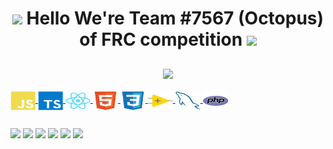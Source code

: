 <h1 align="center">
<img src="https://media.giphy.com/media/hvRJCLFzcasrR4ia7z/giphy.gif" width="28">
Hello We're Team #7567 (Octopus) of FRC competition <img src="https://media0.giphy.com/media/dYHTqdmJSTvNT2TTZ4/giphy.gif?cid=790b7611b316739d5ed0fb0e4e64af39671e75cc66bca1c7&rid=giphy.gif&ct=s" width="40">
</h1>

##

<div align="center">
  <a href="https://github.com/team7567">
  <img height="180em" src="https://github-readme-stats.vercel.app/api?username=team7567&show_icons=true&theme=tokyonight&include_all_commits=true&count_private=true"/>
 <!-- <img height="180em" src="https://github-readme-stats.vercel.app/api/top-langs/?username=team7567&layout=compact&langs_count=7&theme=tokyonight"/> -->
</div>
<div style="display: inline_block"><br>
  <img align="center" alt="7567-Js" height="30" width="40" src="https://raw.githubusercontent.com/devicons/devicon/master/icons/javascript/javascript-plain.svg">
  <img align="center" alt="7567-Ts" height="30" width="40" src="https://raw.githubusercontent.com/devicons/devicon/master/icons/typescript/typescript-plain.svg">
  <img align="center" alt="7567-React" height="30" width="40" src="https://raw.githubusercontent.com/devicons/devicon/master/icons/react/react-original.svg">
  <img align="center" alt="7567-HTML" height="30" width="40" src="https://raw.githubusercontent.com/devicons/devicon/master/icons/html5/html5-original.svg">
  <img align="center" alt="7567-CSS" height="30" width="40" src="https://raw.githubusercontent.com/devicons/devicon/master/icons/css3/css3-original.svg">
  <img align="center" alt="7567-LabView" height="30" width="40" src="https://raw.githubusercontent.com/devicons/devicon/master/icons/labview/labview-original.svg">
  <img align="center" alt="7567-MySql" height="30" width="40" src="https://raw.githubusercontent.com/devicons/devicon/master/icons/mysql/mysql-original.svg">
  <img align="center" alt="7567-PhP" height="30" width="40" src="https://raw.githubusercontent.com/devicons/devicon/master/icons/php/php-original.svg">  
</div>

  
##
  
  
<div> 
   <a href="https://discord.gg/CYHYW3CgdQ" target="_blank"><img src="https://img.shields.io/badge/Discord-7289DA?style=for-the-badge&logo=discord&logoColor=white" target="_blank"></a>
   <a href="https://www.facebook.com/frc7567octopus" target="_blank"><img src="https://img.shields.io/badge/Facebook-1877F2?style=for-the-badge&logo=facebook&logoColor=white" target="_blank"></a> 
   <a href = "mailto:frc.7567.b4uru@gmail.com"><img src="https://img.shields.io/badge/-Gmail-%23333?style=for-the-badge&logo=gmail&logoColor=white" target="_blank"></a>
   <a href="https://www.instagram.com/frc7567/" target="_blank"><img src="https://img.shields.io/badge/-Instagram-%23E4405F?style=for-the-badge&logo=instagram&logoColor=white" target="_blank"></a>
   <a href="https://www.tiktok.com/@octopus7567" target="_blank"><img src="https://img.shields.io/badge/TikTok-000000?style=for-the-badge&logo=tiktok&logoColor=white"></a>
  <a href="https://www.youtube.com/@user-wf2mz5iw3y" target="_blank"><img src="https://img.shields.io/badge/YouTube-FF0000?style=for-the-badge&logo=youtube&logoColor=white" target="_blank"></a>
</div>
